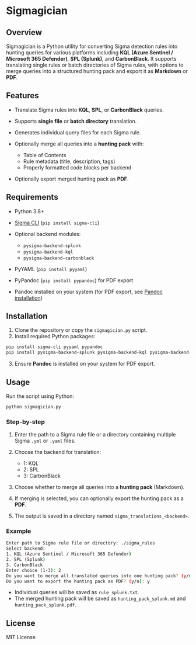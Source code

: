 # Sigmagician

## Overview

Sigmagician is a Python utility for converting Sigma detection rules into hunting queries for various platforms including **KQL (Azure Sentinel / Microsoft 365 Defender)**, **SPL (Splunk)**, and **CarbonBlack**. It supports translating single rules or batch directories of Sigma rules, with options to merge queries into a structured hunting pack and export it as **Markdown** or **PDF**.

## Features

* Translate Sigma rules into **KQL**, **SPL**, or **CarbonBlack** queries.
* Supports **single file** or **batch directory** translation.
* Generates individual query files for each Sigma rule.
* Optionally merge all queries into a **hunting pack** with:

  * Table of Contents
  * Rule metadata (title, description, tags)
  * Properly formatted code blocks per backend
* Optionally export merged hunting pack as **PDF**.

## Requirements

* Python 3.8+
* [Sigma CLI](https://github.com/SigmaHQ/sigma) (`pip install sigma-cli`)
* Optional backend modules:

  * `pysigma-backend-splunk`
  * `pysigma-backend-kql`
  * `pysigma-backend-carbonblack`
* PyYAML (`pip install pyyaml`)
* PyPandoc (`pip install pypandoc`) for PDF export
* Pandoc installed on your system (for PDF export, see [Pandoc installation](https://pandoc.org/installing.html))

## Installation

1. Clone the repository or copy the `sigmagician.py` script.
2. Install required Python packages:

```bash
pip install sigma-cli pyyaml pypandoc
pip install pysigma-backend-splunk pysigma-backend-kql pysigma-backend-carbonblack
```

3. Ensure **Pandoc** is installed on your system for PDF export.

## Usage

Run the script using Python:

```bash
python sigmagician.py
```

### Step-by-step

1. Enter the path to a Sigma rule file or a directory containing multiple Sigma `.yml` or `.yaml` files.
2. Choose the backend for translation:

   * 1: KQL
   * 2: SPL
   * 3: CarbonBlack
3. Choose whether to merge all queries into a **hunting pack** (Markdown).
4. If merging is selected, you can optionally export the hunting pack as a **PDF**.
5. The output is saved in a directory named `sigma_translations_<backend>`.

### Example

```bash
Enter path to Sigma rule file or directory: ./sigma_rules
Select backend:
1. KQL (Azure Sentinel / Microsoft 365 Defender)
2. SPL (Splunk)
3. CarbonBlack
Enter choice (1-3): 2
Do you want to merge all translated queries into one hunting pack? (y/n): y
Do you want to export the hunting pack as PDF? (y/n): y
```

* Individual queries will be saved as `rule_splunk.txt`.
* The merged hunting pack will be saved as `hunting_pack_splunk.md` and `hunting_pack_splunk.pdf`.

## License

MIT License


